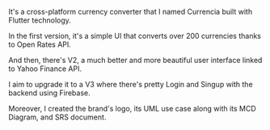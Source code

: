 It's a cross-platform currency converter that I named Currencia built with Flutter technology.

In the first version, it's a simple UI that converts over 200 currencies thanks to Open Rates API. 

And then, there's V2, a much better and more beautiful user interface linked to Yahoo Finance API. 

I aim to upgrade it to a V3 where there's pretty Login and Singup with the backend using Firebase.

Moreover, I created the brand's logo, its UML use case along with its MCD Diagram, and SRS document.
